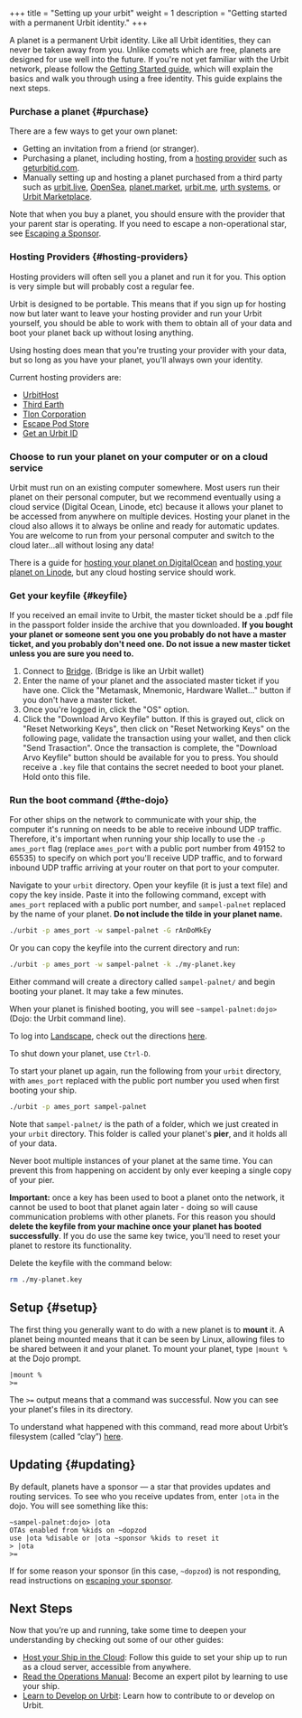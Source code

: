 +++
title = "Setting up your urbit"
weight = 1
description = "Getting started with a permanent Urbit identity."
+++

A planet is a permanent Urbit identity. Like all Urbit identities, they can never be taken away from you. Unlike comets which are free, planets are designed for use well into the future. If you're not yet familiar with the Urbit network, please follow the [Getting Started guide](/getting-started/), which will explain the basics and walk you through using a free identity. This guide explains the next steps.

### Purchase a planet {#purchase}

There are a few ways to get your own planet:

- Getting an invitation from a friend (or stranger).
- Purchasing a planet, including hosting, from a [hosting provider](#hosting-providers) such as [geturbitid.com](https://www.geturbitid.com/).
- Manually setting up and hosting a planet purchased from a third party such as [urbit.live](https://urbit.live), [OpenSea](https://opensea.io), [planet.market](https://planet.market/), [urbit.me](https://urbit.me), [urth systems](https://urth.systems/), or [Urbit Marketplace](https://urbitmarketplace.com/).

Note that when you buy a planet, you should ensure with the provider that your parent star is operating. If you need to escape a non-operational star, see [Escaping a Sponsor](/using/id/using-bridge#escaping-your-sponsor).

### Hosting Providers {#hosting-providers}

Hosting providers will often sell you a planet and run it for you. This option is very simple but will probably cost a regular fee.

Urbit is designed to be portable. This means that if you sign up for hosting now but later want to leave your hosting provider and run your Urbit yourself, you should be able to work with them to obtain all of your data and boot your planet back up without losing anything.

Using hosting does mean that you're trusting your provider with your data, but so long as you have your planet, you'll always own your identity.

Current hosting providers are:

- [UrbitHost](https://urbithost.com/)
- [Third Earth](https://third.earth/)
- [Tlon Corporation](https://tlon.io)
- [Escape Pod Store](https://www.escapepod.store/)
- [Get an Urbit ID](https://www.geturbitid.com/)

### Choose to run your planet on your computer or on a cloud service

Urbit must run on an existing computer somewhere. Most users run their planet on their personal computer, but we recommend eventually using a cloud service (Digital Ocean, Linode, etc) because it allows your planet to be accessed from anywhere on multiple devices. Hosting your planet in the cloud also allows it to always be online and ready for automatic updates. You are welcome to run from your personal computer and switch to the cloud later...all without losing any data!

There is a guide for [hosting your planet on DigitalOcean](/using/running/hosting) and [hosting your planet on Linode](https://jeremytunnell.com/2021/01/09/how-to-install-urbit-on-a-linode-vps), but any cloud hosting service should work.

### Get your keyfile {#keyfile}

If you received an email invite to Urbit, the master ticket should be a .pdf file in the passport folder inside the archive that you downloaded. **If you bought your planet or someone sent you one you probably do not have a master ticket, and you probably don't need one. Do not issue a new master ticket unless you are sure you need to.**

1. Connect to [Bridge](https://bridge.urbit.org). (Bridge is like an Urbit wallet)
2. Enter the name of your planet and the associated master ticket if you have one. Click the "Metamask, Mnemonic, Hardware Wallet..." button if you don't have a master ticket.
3. Once you're logged in, click the "OS" option.
4. Click the "Download Arvo Keyfile" button. If this is grayed out, click on "Reset Networking Keys", then click on "Reset Networking Keys" on the following page, validate the transaction using your wallet, and then click "Send Trasaction". Once the transaction is complete, the "Download Arvo Keyfile" button should be available for you to press. You should receive a `.key` file that contains the secret needed to boot your planet. Hold onto this file.

### Run the boot command {#the-dojo}

For other ships on the network to communicate with your ship, the computer it's
running on needs to be able to receive inbound UDP traffic. Therefore, it's
important when running your ship locally to use the `-p ames_port` flag (replace
`ames_port` with a public port number from 49152 to 65535) to specify on which
port you'll receive UDP traffic, and to forward inbound UDP traffic arriving at
your router on that port to your computer.

Navigate to your `urbit` directory. Open your keyfile (it is just a text file)
and copy the key inside. Paste it into the following command, except with
`ames_port` replaced with a public port number, and `sampel-palnet` replaced by
the name of your planet. **Do not include the tilde in your planet name.**

```sh
./urbit -p ames_port -w sampel-palnet -G rAnDoMkEy
```

Or you can copy the keyfile into the current directory and run:

```sh
./urbit -p ames_port -w sampel-palnet -k ./my-planet.key
```

Either command will create a directory called `sampel-palnet/` and begin booting your planet. It may take a few minutes.

When your planet is finished booting, you will see `~sampel-palnet:dojo>` (Dojo: the Urbit command line).

To log into [Landscape](/docs/glossary/landscape), check out the directions [here](/getting-started/#using-landscape).

To shut down your planet, use `Ctrl-D`.

To start your planet up again, run the following from your `urbit` directory, with `ames_port` replaced with the public port number you used when first booting your ship.

```sh
./urbit -p ames_port sampel-palnet
```

Note that `sampel-palnet/` is the path of a folder, which we just created in your `urbit` directory. This folder is called your planet's **pier**, and it holds all of your data.

Never boot multiple instances of your planet at the same time. You can prevent this from happening on accident by only ever keeping a single copy of your pier.

**Important:** once a key has been used to boot a planet onto the network, it cannot be used to boot that planet again later - doing so will cause communication problems with other planets. For this reason you should **delete the keyfile from your machine once your planet has booted successfully**. If you do use the same key twice, you'll need to reset your planet to restore its functionality.

Delete the keyfile with the command below:

```sh
rm ./my-planet.key
```

## Setup {#setup}

The first thing you generally want to do with a new planet is to **mount** it. A planet being mounted means that it can be seen by Linux, allowing files to be shared between it and your planet. To mount your planet, type `|mount %` at the Dojo prompt.

```
|mount %
>=
```

The `>=` output means that a command was successful. Now you can see your planet's files in its directory.

To understand what happened with this command, read more about Urbit’s filesystem (called “clay”) [here](/docs/arvo/clay/clay).

## Updating {#updating}

By default, planets have a sponsor — a star that provides updates and routing services. To see who you receive updates from, enter `|ota` in the dojo. You will see something like this:

```
~sampel-palnet:dojo> |ota
OTAs enabled from %kids on ~dopzod
use |ota %disable or |ota ~sponsor %kids to reset it
> |ota
>=
```

If for some reason your sponsor (in this case, `~dopzod`) is not responding, read instructions on [escaping your sponsor](/using/id/using-bridge#escaping-your-sponsor).

## Next Steps

Now that you’re up and running, take some time to deepen your understanding by checking out some of our other guides:

- [Host your Ship in the Cloud](/using/running/hosting): Follow this guide to set your ship up to run as a cloud server, accessible from anywhere.
- [Read the Operations Manual](/using/os/getting-started): Become an expert pilot by learning to use your ship.
- [Learn to Develop on Urbit](/docs/development/develop): Learn how to contribute to or develop on Urbit.
